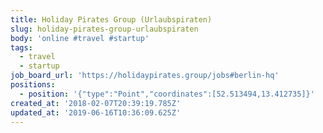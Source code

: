 ```yaml
---
title: Holiday Pirates Group (Urlaubspiraten)
slug: holiday-pirates-group-urlaubspiraten
body: 'online #travel #startup'
tags:
  - travel
  - startup
job_board_url: 'https://holidaypirates.group/jobs#berlin-hq'
positions:
  - position: '{"type":"Point","coordinates":[52.513494,13.412735]}'
created_at: '2018-02-07T20:39:19.785Z'
updated_at: '2019-06-16T10:36:09.625Z'
---
```


